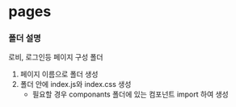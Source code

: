# pages

### 폴더 설명

로비, 로그인등 페이지 구성 폴더 

1. 페이지 이름으로 폴더 생성
2. 폴더 안에 index.js와 index.css 생성 
    - 필요할 경우 componants 폴더에 있는 컴포넌트 import 하여 생성 